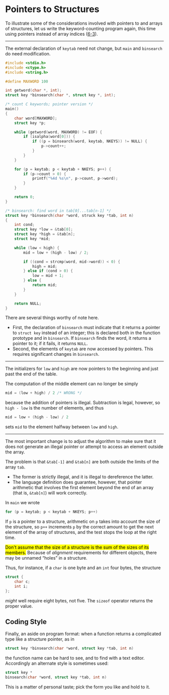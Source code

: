 # Pointers to Structures

To illustrate some of the considerations involved with pointers to and arrays of structures, let us write the keyword-counting program again, this time using pointers instead of array indices ([6-3][]).

[6-3]: /notes/programming-language/c/c89/ch06/6-3

---

The external declaration of `keytab` need not change, but `main` and `binsearch` do need modification.

```c
#include <stdio.h>
#include <ctype.h>
#include <string.h>

#define MAXWORD 100

int getword(char *, int);
struct key *binsearch(char *, struct key *, int);

/* count C keywords; pointer version */
main()
{
    char word[MAXWORD];
    struct key *p;

    while (getword(word, MAXWORD) != EOF) {
        if (isalpha(word[0])) {
            if ((p = binsearch(word, keytab, NKEYS)) != NULL) {
                p->count++;
            }
        }
    }

    for (p = keytab; p < keytab + NKEYS; p++) {
        if (p->count > 0) {
            printf("%4d %s\n", p->count, p->word);
        }
    }

    return 0;
}

/* binsearch: find word in tab[0]...tab[n-1] */
struct key *binsearch(char *word, struck key *tab, int n)
{
    int cond;
    struct key *low = &tab[0];
    struct key *high = &tab[n];
    struct key *mid;

    while (low < high) {
        mid = low + (high - low) / 2;

        if ((cond = strcmp(word, mid->word)) < 0) {
            high = mid;
        } else if (cond > 0) {
            low = mid + 1;
        } else {
            return mid;
        }
    }

    return NULL;
}
```

There are several things worthy of note here.

- First, the declaration of `binsearch` must indicate that it returns a pointer to `struct key` instead of an integer; this is declared both in the function prototype and in `binsearch`. If `binsearch` finds the word, it returns a pointer to it; if it fails, it returns `NULL`.
- Second, the elements of `keytab` are now accessed by pointers. This requires significant changes in `binsearch`.

---

The initializers for `low` and `high` are now pointers to the beginning and just past the end of the table.

The computation of the middle element can no longer be simply

```c
mid = (low + high) / 2 /* WRONG */
```

because the addition of pointers is illegal. Subtraction is legal, however, so `high - low` is the number of elements, and thus

```c
mid = low + (high - low) / 2
```

sets `mid` to the element halfway between `low` and `high`.

---

The most important change is to adjust the algorithm to make sure that it does not generate an illegal pointer or attempt to access an element outside the array.

The problem is that `&tab[-1]` and `&tab[n]` are both outside the limits of the array `tab`.

- The former is strictly illegal, and it is illegal to dereference the latter.
- The language definition does guarantee, however, that pointer arithmetic that involves the first element beyond the end of an array (that is, `&tab[n]`) will work correctly.

In `main` we wrote

```c
for (p = keytab; p < keytab + NKEYS; p++)
```

If `p` is a pointer to a structure, arithmetic on `p` takes into account the size of the structure, so `p++` increments `p` by the correct amount to get the next element of the array of structures, and the test stops the loop at the right time.

<div class="alert-attention">

<mark>Don't assume that the size of a structure is the sum of the sizes of its members.</mark> Because of *alignment* requirements for different objects, there may be unnamed “holes” in a structure.

Thus, for instance, if a `char` is one byte and an `int` four bytes, the structure

```c
struct {
    char c;
    int i;
};
```

*might* well require eight bytes, not five. The `sizeof` operator returns the proper value.

</div>

## Coding Style

Finally, an aside on program format: when a function returns a complicated type like a structure pointer, as in

```c
struct key *binsearch(char *word, struct key *tab, int n)
```

the function name can be hard to see, and to find with a text editor. Accordingly an alternate style is sometimes used:

```c
struct key *
binsearch(char *word, struct key *tab, int n)
```

This is a matter of personal taste; pick the form you like and hold to it.
